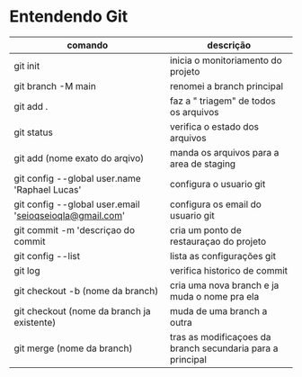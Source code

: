 # Entendendo Git

|comando|descrição|
|-|-|
|git init |inicia o monitoriamento do projeto|
|git branch -M main| renomei a branch principal|
|git add .| faz a " triagem" de todos os arquivos|
|git status| verifica o estado dos arquivos|
|git add (nome exato do arqivo)| manda os arquivos para a area de staging
|git config --global user.name 'Raphael Lucas'| configura o usuario git|
|git config --global user.email 'seioqseioqla@gmail.com'| configura os email do usuario git|
|git commit -m  'descriçao do commit| cria um ponto de restauraçao do projeto|
|git config --list | lista as configurações git|
|git log|verifica historico de commit|
|git checkout -b (nome da branch)|cria uma nova branch e ja muda o nome pra ela|
|git checkout (nome da branch ja existente)|muda de uma branch a outra|
|git merge (nome da branch)| tras as modificaçoes da branch secundaria para a principal|
